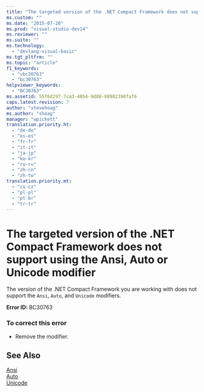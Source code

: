 ```yaml
---
title: "The targeted version of the .NET Compact Framework does not support using the Ansi, Auto or Unicode modifier"
ms.custom: ""
ms.date: "2015-07-20"
ms.prod: "visual-studio-dev14"
ms.reviewer: ""
ms.suite: ""
ms.technology: 
  - "devlang-visual-basic"
ms.tgt_pltfrm: ""
ms.topic: "article"
f1_keywords: 
  - "vbc30763"
  - "bc30763"
helpviewer_keywords: 
  - "BC30763"
ms.assetid: 55f6d297-7ca3-48b4-9d88-88982390faf6
caps.latest.revision: 7
author: "stevehoag"
ms.author: "shoag"
manager: "wpickett"
translation.priority.ht: 
  - "de-de"
  - "es-es"
  - "fr-fr"
  - "it-it"
  - "ja-jp"
  - "ko-kr"
  - "ru-ru"
  - "zh-cn"
  - "zh-tw"
translation.priority.mt: 
  - "cs-cz"
  - "pl-pl"
  - "pt-br"
  - "tr-tr"
---
```

# The targeted version of the .NET Compact Framework does not support using the Ansi, Auto or Unicode modifier
The version of the .NET Compact Framework you are working with does not support the `Ansi`, `Auto`, and `Unicode` modifiers.  
  
 **Error ID:** BC30763  
  
### To correct this error  
  
-   Remove the modifier.  
  
## See Also  
 [Ansi](../../visual-basic\language-reference\modifiers/ansi.md)   
 [Auto](../../visual-basic\language-reference\modifiers/auto.md)   
 [Unicode](../../visual-basic\language-reference\modifiers/unicode.md)